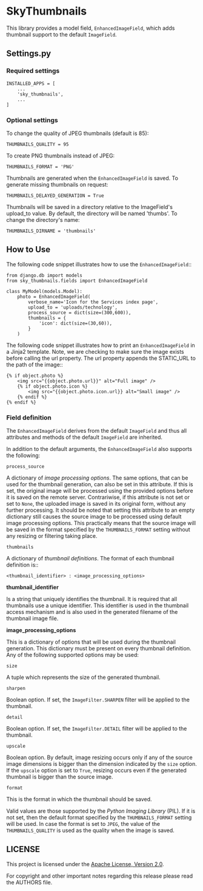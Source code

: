 # SkyThumbnails

This library provides a model field, ``EnhancedImageField``, which adds thumbnail support to the default ``ImageField``.

## Settings.py

### Required settings

    INSTALLED_APPS = [
        ...
        'sky_thumbnails',
        ...
    ]

### Optional settings

To change the quality of JPEG thumbnails (default is 85):    
    
    THUMBNAILS_QUALITY = 95
    
To create PNG thumbnails instead of JPEG:

    THUMBNAILS_FORMAT = 'PNG'

Thumbnails are generated when the ``EnhancedImageField`` is saved. To generate missing thumbnails on request:

    THUMBNAILS_DELAYED_GENERATION = True

Thumbnails will be saved in a directory relative to the ImageField's upload_to value. By default, the directory will be named 'thumbs'. To change the directory's name: 
    
    THUMBNAILS_DIRNAME = 'thumbnails'


## How to Use

The following code snippet illustrates how to use the ``EnhancedImageField``::

    from django.db import models
    from sky_thumbnails.fields import EnhancedImageField
    
    class MyModel(models.Model):
        photo = EnhancedImageField(
            verbose_name='Icon for the Services index page',
            upload_to = 'uploads/technology',
            process_source = dict(size=(300,600)),
            thumbnails = {
                'icon': dict(size=(30,60)),
            }
        )

The following code snippet illustrates how to print an ``EnhancedImageField`` in a 
Jinja2 template. Note, we are checking to make sure the image exists before 
calling the url property. The url property appends the STATIC_URL to the path
of the image::

    {% if object.photo %}
        <img src="{{object.photo.url}}" alt="Full image" />
        {% if object.photo.icon %}
            <img src="{{object.photo.icon.url}} alt="Small image" />
        {% endif %}
    {% endif %}

### Field definition

The ``EnhancedImageField`` derives from the default ``ImageField`` and thus all attributes and methods of the default ``ImageField`` are inherited.

In addition to the default arguments, the ``EnhancedImageField`` also supports the following:

``process_source``
    
A dictionary of *image processing options*. The same options, that can be used for the thumbnail generation, can also be set in this attribute. If this is set, the original image will be processed using the provided options before it is saved on the remote server. Contrariwise, if this attribute is not set or set to ``None``, the uploaded image is saved in its original form, without any further processing. It should be noted that setting this attribute to an empty dictionary still causes the source image to be processed using default image processing options. This practically means that the source image will be saved in the format specified by the ``THUMBNAILS_FORMAT`` setting without any resizing or filtering taking place.
    
``thumbnails``

A dictionary of *thumbnail definitions*. The format of each thumbnail definition is::
    
    <thumbnail_identifier> : <image_processing_options>

**thumbnail_identifier**

Is a string that uniquely identifies the thumbnail. It is required that all thumbnails use a unique identifier. This identifier is used in the thumbnail access mechanism and is also used in the generated filename of the thumbnail image file.

**image_processing_options**

This is a dictionary of options that will be used during the thumbnail generation. This dictionary must be present on every thumbnail definition. Any of the following supported options may be used:

``size``

A tuple which represents the size of the generated thumbnail.

``sharpen``

Boolean option. If set, the ``ImageFilter.SHARPEN`` filter will be applied to the thumbnail.

``detail``

Boolean option. If set, the ``ImageFilter.DETAIL`` filter will be applied to the thumbnail.

``upscale``

Boolean option. By default, image resizing occurs only if any of the source image dimensions is bigger than the dimension indicated by the ``size`` option. If the ``upscale`` option is set to ``True``, resizing occurs even if the generated thumbnail is bigger than the source image.

``format``

This is the format in which the thumbnail should be saved.

Valid values are those supported by the *Python Imaging Library* (PIL). If it is not set, then the default format specified by the ``THUMBNAILS_FORMAT`` setting will be used. In case the format is set to ``JPEG``, the value of the ``THUMBNAILS_QUALITY`` is used as the quality when the image is saved.


## LICENSE

This project is licensed under the [Apache License, Version 2.0](http://www.apache.org/licenses/LICENSE-2.0). 

For copyright and other important notes regarding this release please read the AUTHORS file.

